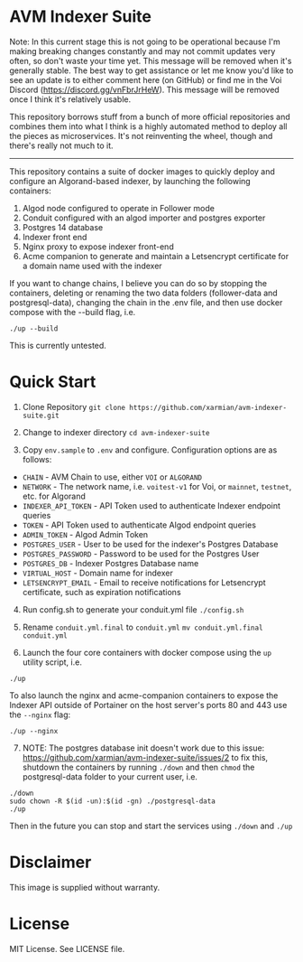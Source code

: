 # AVM Indexer Suite

Note: In this current stage this is not going to be operational because I'm making breaking changes constantly and may not commit updates very often, so don't waste your time yet. This message will be removed when it's generally stable. The best way to get assistance or let me know you'd like to see an update is to either comment here (on GitHub) or find me in the Voi Discord (https://discord.gg/vnFbrJrHeW). This message will be removed once I think it's relatively usable.

This repository borrows stuff from a bunch of more official repositories and combines them into what I think is a highly automated method to deploy all the pieces as microservices. It's not reinventing the wheel, though and there's really not much to it.

---

This repository contains a suite of docker images to quickly deploy and configure an Algorand-based indexer, by launching the following containers:

1. Algod node configured to operate in Follower mode
2. Conduit configured with an algod importer and postgres exporter
3. Postgres 14 database
4. Indexer front end
5. Nginx proxy to expose indexer front-end
6. Acme companion to generate and maintain a Letsencrypt certificate for a domain name used with the indexer

If you want to change chains, I believe you can do so by stopping the containers, deleting or renaming the two data folders (follower-data and postgresql-data), changing the chain in the .env file, and then use docker compose with the --build flag, i.e.

```./up --build```

This is currently untested.

# Quick Start

1. Clone Repository
```git clone https://github.com/xarmian/avm-indexer-suite.git```
>

2. Change to indexer directory
```cd avm-indexer-suite```
>

3. Copy `env.sample` to `.env` and configure. Configuration options are as follows:
- `CHAIN` - AVM Chain to use, either `VOI` or `ALGORAND`
- `NETWORK` - The network name, i.e. `voitest-v1` for Voi, or `mainnet`, `testnet`, etc. for Algorand
- `INDEXER_API_TOKEN` - API Token used to authenticate Indexer endpoint queries
- `TOKEN` - API Token used to authenticate Algod endpoint queries
- `ADMIN_TOKEN` - Algod Admin Token
- `POSTGRES_USER` - User to be used for the indexer's Postgres Database
- `POSTGRES_PASSWORD` - Password to be used for the Postgres User
- `POSTGRES_DB` - Indexer Postgres Database name
- `VIRTUAL_HOST` - Domain name for indexer
- `LETSENCRYPT_EMAIL` - Email to receive notifications for Letsencrypt certificate, such as expiration notifications
>

4. Run config.sh to generate your conduit.yml file
```./config.sh```
>

5. Rename `conduit.yml.final` to `conduit.yml`
```mv conduit.yml.final conduit.yml```
>

6. Launch the four core containers with docker compose using the `up` utility script, i.e.
```
./up
```

To also launch the nginx and acme-companion containers to expose the Indexer API outside of Portainer
on the host server's ports 80 and 443 use the `--nginx` flag:
```
./up --nginx
```

7. NOTE: The postgres database init doesn't work due to this issue: https://github.com/xarmian/avm-indexer-suite/issues/2 to fix this, shutdown the containers by running `./down` and then `chmod` the postgresql-data folder to your current user, i.e.

```
./down
sudo chown -R $(id -un):$(id -gn) ./postgresql-data
./up
```

Then in the future you can stop and start the services using `./down` and `./up`

# Disclaimer

This image is supplied without warranty.

# License

MIT License. See LICENSE file.